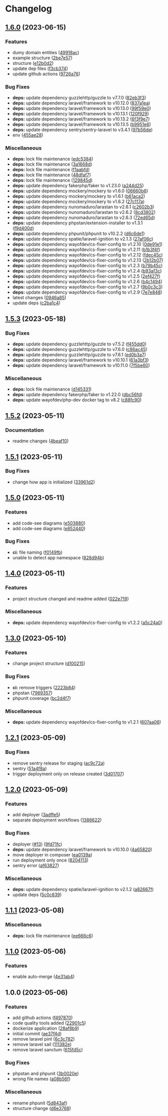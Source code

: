 # Changelog

## [1.6.0](https://github.com/wayofdev/laravel-starter-tpl/compare/v1.5.3...v1.6.0) (2023-06-15)


### Features

* dumy domain entities ([49918ac](https://github.com/wayofdev/laravel-starter-tpl/commit/49918ac7a7a91d83f853d5651a9c36e183827057))
* example structure ([2be7e57](https://github.com/wayofdev/laravel-starter-tpl/commit/2be7e57669b562526af0010d44762dbee21cdc04))
* structure ([e12b0d2](https://github.com/wayofdev/laravel-starter-tpl/commit/e12b0d2a05cc92123beef5ecb6722eebc2db103f))
* update dep files ([f3cb374](https://github.com/wayofdev/laravel-starter-tpl/commit/f3cb3742619e9ce1ee1e6ecc19390b29676c2dda))
* update github actions ([9726a76](https://github.com/wayofdev/laravel-starter-tpl/commit/9726a7631c27fc5875ccb1bc97c9c0dd88abd212))


### Bug Fixes

* **deps:** update dependency guzzlehttp/guzzle to v7.7.0 ([82eb3f3](https://github.com/wayofdev/laravel-starter-tpl/commit/82eb3f33af2c504de364f765ede6af1b79b81cbd))
* **deps:** update dependency laravel/framework to v10.12.0 ([837a1ea](https://github.com/wayofdev/laravel-starter-tpl/commit/837a1ea06ecdcf060d28479b57f3a53c9305a850))
* **deps:** update dependency laravel/framework to v10.13.0 ([99f59e0](https://github.com/wayofdev/laravel-starter-tpl/commit/99f59e07a87a9e4784f288c1b2a055603cb67e01))
* **deps:** update dependency laravel/framework to v10.13.1 ([120f929](https://github.com/wayofdev/laravel-starter-tpl/commit/120f929507f4a73ca598e1608b3295277119d9d6))
* **deps:** update dependency laravel/framework to v10.13.2 ([6f3f9e7](https://github.com/wayofdev/laravel-starter-tpl/commit/6f3f9e72c4510b8b1198344a3b6ea53e7b1f64f6))
* **deps:** update dependency laravel/framework to v10.13.5 ([b9951e6](https://github.com/wayofdev/laravel-starter-tpl/commit/b9951e6deb5d4863fa67f46ffd5b3a136c79748d))
* **deps:** update dependency sentry/sentry-laravel to v3.4.1 ([97b56de](https://github.com/wayofdev/laravel-starter-tpl/commit/97b56dedb692433c4635ff3d658b0b6afd892d64))
* env ([455ae28](https://github.com/wayofdev/laravel-starter-tpl/commit/455ae28b64b82ff8ae9d389693e22542871db072))


### Miscellaneous

* **deps:** lock file maintenance ([edc5384](https://github.com/wayofdev/laravel-starter-tpl/commit/edc538481d26b543d57ad28e7f946714590aead7))
* **deps:** lock file maintenance ([3a1668d](https://github.com/wayofdev/laravel-starter-tpl/commit/3a1668db4ebdd5026c1a2fbac57a95a1e24e107b))
* **deps:** lock file maintenance ([f1aabfd](https://github.com/wayofdev/laravel-starter-tpl/commit/f1aabfd0676048b3de49b6edb4bd513f407b5340))
* **deps:** lock file maintenance ([48dfaf7](https://github.com/wayofdev/laravel-starter-tpl/commit/48dfaf79bfd2e5f883813a11279234e1a301e4a4))
* **deps:** lock file maintenance ([129845d](https://github.com/wayofdev/laravel-starter-tpl/commit/129845d37983b2e7883bbf30cc73189dec44bfad))
* **deps:** update dependency fakerphp/faker to v1.23.0 ([a244d25](https://github.com/wayofdev/laravel-starter-tpl/commit/a244d2560de88dc3a7cb5c02ec329ef06a8e2d65))
* **deps:** update dependency mockery/mockery to v1.6.0 ([06660b6](https://github.com/wayofdev/laravel-starter-tpl/commit/06660b64367ae20d18379b60b50ac659248ce9c4))
* **deps:** update dependency mockery/mockery to v1.6.1 ([b61aca2](https://github.com/wayofdev/laravel-starter-tpl/commit/b61aca29bfda35786fec41ece97742fb159b88be))
* **deps:** update dependency mockery/mockery to v1.6.2 ([27c117a](https://github.com/wayofdev/laravel-starter-tpl/commit/27c117a572f4779e2c757db0cc5ea40058242986))
* **deps:** update dependency nunomaduro/larastan to v2.6.1 ([c2602b3](https://github.com/wayofdev/laravel-starter-tpl/commit/c2602b34e817d0df4d88e5722ebe95602d85f2e6))
* **deps:** update dependency nunomaduro/larastan to v2.6.2 ([8cd3802](https://github.com/wayofdev/laravel-starter-tpl/commit/8cd3802c580559824a1ca0e6545d6fc4c2564728))
* **deps:** update dependency nunomaduro/larastan to v2.6.3 ([72ed65d](https://github.com/wayofdev/laravel-starter-tpl/commit/72ed65d67f6ebad7106e8d2f6b86dc8f3cd9d806))
* **deps:** update dependency phpstan/extension-installer to v1.3.1 ([f9d400d](https://github.com/wayofdev/laravel-starter-tpl/commit/f9d400dde7703319c838f6021de6145dabab4277))
* **deps:** update dependency phpunit/phpunit to v10.2.2 ([d6c6de1](https://github.com/wayofdev/laravel-starter-tpl/commit/d6c6de1961cc604d3111c9055fad6a3e2103da88))
* **deps:** update dependency spatie/laravel-ignition to v2.1.3 ([27af06c](https://github.com/wayofdev/laravel-starter-tpl/commit/27af06cd29a3cbfc3a525f7c3887e0bab69e7e51))
* **deps:** update dependency wayofdev/cs-fixer-config to v1.2.10 ([0de91e1](https://github.com/wayofdev/laravel-starter-tpl/commit/0de91e1d873926ada4f6ce114bcfd277913111a7))
* **deps:** update dependency wayofdev/cs-fixer-config to v1.2.11 ([b1b3f4f](https://github.com/wayofdev/laravel-starter-tpl/commit/b1b3f4fd4dffc3189c607e0018fa6c4df0cc7bad))
* **deps:** update dependency wayofdev/cs-fixer-config to v1.2.12 ([fdec45c](https://github.com/wayofdev/laravel-starter-tpl/commit/fdec45cc6c556de64c2ee769193f2824c158d6c2))
* **deps:** update dependency wayofdev/cs-fixer-config to v1.2.13 ([2b12b07](https://github.com/wayofdev/laravel-starter-tpl/commit/2b12b0783a96d0f55c3f527a5c81161baf69d853))
* **deps:** update dependency wayofdev/cs-fixer-config to v1.2.3 ([b79b45c](https://github.com/wayofdev/laravel-starter-tpl/commit/b79b45c22a2b02a8a2f4adc9154f41505b834c05))
* **deps:** update dependency wayofdev/cs-fixer-config to v1.2.4 ([b93af3c](https://github.com/wayofdev/laravel-starter-tpl/commit/b93af3ca8176f0ae4b54a5dc39c5eaccd0f16cc5))
* **deps:** update dependency wayofdev/cs-fixer-config to v1.2.5 ([2ef427f](https://github.com/wayofdev/laravel-starter-tpl/commit/2ef427feeae17b45b25fa9bc6b9c1cdea49c98ce))
* **deps:** update dependency wayofdev/cs-fixer-config to v1.2.6 ([b4c1494](https://github.com/wayofdev/laravel-starter-tpl/commit/b4c14944111d9105d99268025cbf3ea0dc60542c))
* **deps:** update dependency wayofdev/cs-fixer-config to v1.2.7 ([9b0c3c3](https://github.com/wayofdev/laravel-starter-tpl/commit/9b0c3c38260d12eee3539612a3694749933d57d5))
* **deps:** update dependency wayofdev/cs-fixer-config to v1.2.9 ([7e7e848](https://github.com/wayofdev/laravel-starter-tpl/commit/7e7e8483c10c3656d897c9a5983a051501c1f74b))
* latest changes ([0946a85](https://github.com/wayofdev/laravel-starter-tpl/commit/0946a8556239cb8d1e5ca49eaa46cdb905688cba))
* update deps ([c2ba1c4](https://github.com/wayofdev/laravel-starter-tpl/commit/c2ba1c47c4ddb689fb3464ca2b90d9be3c1fddae))

## [1.5.3](https://github.com/wayofdev/laravel-starter-tpl/compare/v1.5.2...v1.5.3) (2023-05-18)


### Bug Fixes

* **deps:** update dependency guzzlehttp/guzzle to v7.5.2 ([f455dd0](https://github.com/wayofdev/laravel-starter-tpl/commit/f455dd0d488abdb7c0f09239bb539ded1a4fffd2))
* **deps:** update dependency guzzlehttp/guzzle to v7.6.0 ([c86ac45](https://github.com/wayofdev/laravel-starter-tpl/commit/c86ac4531efa456a53b6a5dd4d374d0ec2cbda9d))
* **deps:** update dependency guzzlehttp/guzzle to v7.6.1 ([ed0b3a7](https://github.com/wayofdev/laravel-starter-tpl/commit/ed0b3a75480fb5cae9fed13fce2c5940205dea5c))
* **deps:** update dependency laravel/framework to v10.10.1 ([61a3bf3](https://github.com/wayofdev/laravel-starter-tpl/commit/61a3bf3599bd5252031890df2c49cb68b421ed9e))
* **deps:** update dependency laravel/framework to v10.11.0 ([7f5be60](https://github.com/wayofdev/laravel-starter-tpl/commit/7f5be60c7574239e6779dc344c3f838d10c4d412))


### Miscellaneous

* **deps:** lock file maintenance ([d145331](https://github.com/wayofdev/laravel-starter-tpl/commit/d14533148573b92026afd38c3a49d9e666e8824f))
* **deps:** update dependency fakerphp/faker to v1.22.0 ([dbc56fd](https://github.com/wayofdev/laravel-starter-tpl/commit/dbc56fd25a73d183298663d4e63fa03b320c89a6))
* **deps:** update wayofdev/php-dev docker tag to v8.2 ([c88fc90](https://github.com/wayofdev/laravel-starter-tpl/commit/c88fc900a8dd09ed37c7fa8ec6213d7554421630))

## [1.5.2](https://github.com/wayofdev/laravel-starter-tpl/compare/v1.5.1...v1.5.2) (2023-05-11)


### Documentation

* readme changes ([4beaf10](https://github.com/wayofdev/laravel-starter-tpl/commit/4beaf104ae04c3d9da7add064e02670ad79f0069))

## [1.5.1](https://github.com/wayofdev/laravel-starter-tpl/compare/v1.5.0...v1.5.1) (2023-05-11)


### Bug Fixes

* change how app is initialized ([33961d2](https://github.com/wayofdev/laravel-starter-tpl/commit/33961d2ac7efd2fbff901c3e0413d3ad1c5db50c))

## [1.5.0](https://github.com/wayofdev/laravel-starter-tpl/compare/v1.4.0...v1.5.0) (2023-05-11)


### Features

* add code-see diagrams ([e503880](https://github.com/wayofdev/laravel-starter-tpl/commit/e503880b1360bdf34c44fe08331600e899dcc25d))
* add code-see diagrams ([e852440](https://github.com/wayofdev/laravel-starter-tpl/commit/e852440b5b7d524a44d53ca1c647b19437f21364))


### Bug Fixes

* **ci:** file naming ([f0149fb](https://github.com/wayofdev/laravel-starter-tpl/commit/f0149fb18fe0b832e6a7bedfa0760fd9516654f0))
* unable to detect app namespace ([828d94b](https://github.com/wayofdev/laravel-starter-tpl/commit/828d94be5e8f11c9bef13be3b2cbe0273b7fc1cc))

## [1.4.0](https://github.com/wayofdev/laravel-starter-tpl/compare/v1.3.0...v1.4.0) (2023-05-11)


### Features

* project structure changed and readme added ([022e719](https://github.com/wayofdev/laravel-starter-tpl/commit/022e719702db2f036cab49428e8a1f3573058b29))


### Miscellaneous

* **deps:** update dependency wayofdev/cs-fixer-config to v1.2.2 ([a5c24a0](https://github.com/wayofdev/laravel-starter-tpl/commit/a5c24a0cb2a48467b2bc10e6e41c57a995259041))

## [1.3.0](https://github.com/wayofdev/laravel-starter-tpl/compare/v1.2.1...v1.3.0) (2023-05-10)


### Features

* change project structure ([d100215](https://github.com/wayofdev/laravel-starter-tpl/commit/d100215689191db7f9c5a0090ce9d6c780e25b93))


### Bug Fixes

* **ci:** remove triggers ([2223b84](https://github.com/wayofdev/laravel-starter-tpl/commit/2223b84f07df458504ea7f5cec804206b9292698))
* phpstan ([7969357](https://github.com/wayofdev/laravel-starter-tpl/commit/7969357d215685270bf6e94c68ad08e664ca6fe3))
* phpunit coverage ([bc2d4f7](https://github.com/wayofdev/laravel-starter-tpl/commit/bc2d4f7bc3016621c989374d738cf8c135763e54))


### Miscellaneous

* **deps:** update dependency wayofdev/cs-fixer-config to v1.2.1 ([607aa06](https://github.com/wayofdev/laravel-starter-tpl/commit/607aa062c41b94be055cd0a5ba129ed07b9dd16c))

## [1.2.1](https://github.com/wayofdev/laravel-starter-tpl/compare/v1.2.0...v1.2.1) (2023-05-09)


### Bug Fixes

* remove sentry release for staging ([ac9c72a](https://github.com/wayofdev/laravel-starter-tpl/commit/ac9c72a874abfd4ddbffc1df3722e4545454eb9d))
* sentry ([51a4f8a](https://github.com/wayofdev/laravel-starter-tpl/commit/51a4f8a1def705d019d1ad7c5bdaccb1748861cc))
* trigger deployment only on release created ([3d01707](https://github.com/wayofdev/laravel-starter-tpl/commit/3d017078b65a95055f432097010add18e0114e3e))

## [1.2.0](https://github.com/wayofdev/laravel-starter-tpl/compare/v1.1.1...v1.2.0) (2023-05-09)


### Features

* add deployer ([3adffe5](https://github.com/wayofdev/laravel-starter-tpl/commit/3adffe5e9c645ca37ac0e816dda1f2bb612d2ac8))
* separate deployment workflows ([1386622](https://github.com/wayofdev/laravel-starter-tpl/commit/138662290b879a91a8c4be43c9531960f17bac92))


### Bug Fixes

* deployer ([#13](https://github.com/wayofdev/laravel-starter-tpl/issues/13)) ([9fd71fc](https://github.com/wayofdev/laravel-starter-tpl/commit/9fd71fc0c8f185f37a3b105e5df8e55def998cf3))
* **deps:** update dependency laravel/framework to v10.10.0 ([4a65820](https://github.com/wayofdev/laravel-starter-tpl/commit/4a6582062d2f221bbcce691481a4243d8c499da9))
* move deployer in composer ([ea0139a](https://github.com/wayofdev/laravel-starter-tpl/commit/ea0139a700c1661b03423880be3f977f4be1f560))
* run deployment only once ([8204113](https://github.com/wayofdev/laravel-starter-tpl/commit/82041131f2bbfbec04115cb7f157982f5291ab01))
* sentry error ([af63827](https://github.com/wayofdev/laravel-starter-tpl/commit/af63827052ceca9293a030d617a24698b20488cf))


### Miscellaneous

* **deps:** update dependency spatie/laravel-ignition to v2.1.2 ([a82667f](https://github.com/wayofdev/laravel-starter-tpl/commit/a82667ffa1e78bd662a5c2f4d42feeb59cfb65b0))
* update deps ([5c0c839](https://github.com/wayofdev/laravel-starter-tpl/commit/5c0c83922a5240c625de4f5c8d272fe42c73d32d))

## [1.1.1](https://github.com/wayofdev/laravel-starter-tpl/compare/v1.1.0...v1.1.1) (2023-05-08)


### Miscellaneous

* **deps:** lock file maintenance ([ee666c6](https://github.com/wayofdev/laravel-starter-tpl/commit/ee666c6e9f4b26f580a0b8c66fe3886575659ee4))

## [1.1.0](https://github.com/wayofdev/laravel-starter-tpl/compare/v1.0.0...v1.1.0) (2023-05-06)


### Features

* enable auto-merge ([4e31ab4](https://github.com/wayofdev/laravel-starter-tpl/commit/4e31ab42b606841c8e487e52c5b1912fae80d69b))

## 1.0.0 (2023-05-06)


### Features

* add github actions ([f497870](https://github.com/wayofdev/laravel-starter-tpl/commit/f497870b67c9bd9c4fa60f793f2c168bd44a75e8))
* code quality tools added ([22901c5](https://github.com/wayofdev/laravel-starter-tpl/commit/22901c59ccf61118db72439bb7381c7b74d744a6))
* dockerize application ([28af8b9](https://github.com/wayofdev/laravel-starter-tpl/commit/28af8b9a643a10e3b2e7eddf23a5491a0c2cdde6))
* initial commit ([ae37f4d](https://github.com/wayofdev/laravel-starter-tpl/commit/ae37f4df0aef46acff99af8f9a4e65f8db4e808e))
* remove laravel pint ([6c3c782](https://github.com/wayofdev/laravel-starter-tpl/commit/6c3c782a6dec0e269b96e525bb9a24261aff5004))
* remove laravel sail ([111382e](https://github.com/wayofdev/laravel-starter-tpl/commit/111382e03c9ed4d3d6d40ae7754abaa90bc9f73a))
* remove laravel sanctum ([615fd5c](https://github.com/wayofdev/laravel-starter-tpl/commit/615fd5c610e0dacdd8ba2c4736a1b0789f6d2304))


### Bug Fixes

* phpstan and phpunit ([3b0020e](https://github.com/wayofdev/laravel-starter-tpl/commit/3b0020e93a85cf76b1282d5b4cdb13a7fee9739b))
* wrong file names ([a08b56f](https://github.com/wayofdev/laravel-starter-tpl/commit/a08b56f511dec9176d720bed052fb0b6245c030d))


### Miscellaneous

* rename phpunit ([5d843af](https://github.com/wayofdev/laravel-starter-tpl/commit/5d843af865e8057555713e4660371d2aa8941864))
* structure change ([d6e3768](https://github.com/wayofdev/laravel-starter-tpl/commit/d6e3768fdb1a0cd8dc6784cbf9f8d987231da16e))

